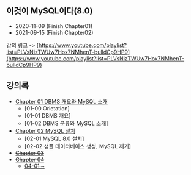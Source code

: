 ## 이것이 MySQL이다(8.0)

- 2020-11-09 (Finish Chapter01)
- 2021-09-15 (Finish Chapter02)

강의 링크 -> [https://www.youtube.com/playlist?list=PLVsNizTWUw7Hox7NMhenT-bulldCp9HP9](https://www.youtube.com/playlist?list=PLVsNizTWUw7Hox7NMhenT-bulldCp9HP9)

## 강의록

- [Chapter 01 DBMS 개요와 MySQL 소개](./summary/Chapter01.md)
  - [01-00 Orietation]
  - [01-01 DBMS 개요]
  - [01-02 DBMS 분류와 MySQL 소개]
- [Chapter 02 MySQL 설치](./summary/Chapter02.md)
  - [02-01 MySQL 8.0 설치]
  - [02-02 샘플 데이터베이스 생성, MySQL 제거]
- ~~[Chapter 03](./summary/Chapter03.md)~~
- ~~[Chapter 04](./summary/Chapter04%20Summary.md)~~
  - ~~[04-01 ~](./summary/Chapter04-01.md)~~
